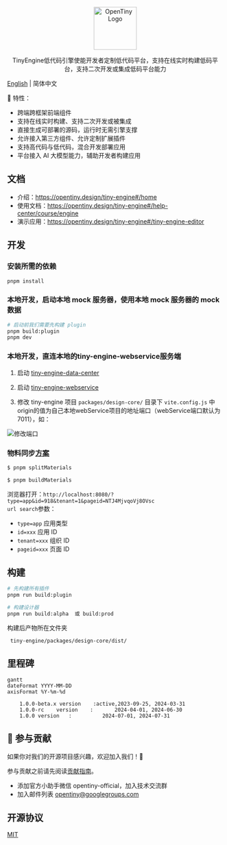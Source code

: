 <p align="center">
  <a href="https://opentiny.design/tiny-engine" target="_blank" rel="noopener noreferrer">
    <img alt="OpenTiny Logo" src="logo.svg" height="100" style="max-width:100%;">
  </a>
</p>

<p align="center">TinyEngine低代码引擎使能开发者定制低代码平台，支持在线实时构建低码平台，支持二次开发或集成低码平台能力</p>

[English](README.md) | 简体中文

🌈 特性：

- 跨端跨框架前端组件
- 支持在线实时构建、支持二次开发或被集成
- 直接生成可部署的源码，运行时无需引擎支撑
- 允许接入第三方组件、允许定制扩展插件
- 支持高代码与低代码，混合开发部署应用
- 平台接入 AI 大模型能力，辅助开发者构建应用

## 文档

- 介绍：https://opentiny.design/tiny-engine#/home
- 使用文档：https://opentiny.design/tiny-engine#/help-center/course/engine
- 演示应用：https://opentiny.design/tiny-engine#/tiny-engine-editor

## 开发

### 安装所需的依赖

```sh
pnpm install
```

### 本地开发，启动本地 mock 服务器，使用本地 mock 服务器的 mock 数据

```sh
# 启动前我们需要先构建 plugin
pnpm build:plugin
pnpm dev
```

### 本地开发，直连本地的tiny-engine-webservice服务端

1. 启动 <a href="https://github.com/opentiny/tiny-engine-data-center/blob/main/README.md" target="_blank">tiny-engine-data-center</a>

2. 启动 <a href="https://github.com/opentiny/tiny-engine-webservice/blob/main/README.md" target="_blank">tiny-engine-webservice</a>

3. 修改 tiny-engine 项目 `packages/design-core/` 目录下 `vite.config.js` 中origin的值为自己本地webService项目的地址端口（webService端口默认为7011），如：

<img alt="修改端口" src="https://res.hc-cdn.com/lowcode-portal/1.1.55/img/docimg/backend_deploy_5.png">


### 物料同步[方案](https://opentiny.design/tiny-engine#/help-center/course/engine/56)

```sh
$ pnpm splitMaterials
```

```sh
$ pnpm buildMaterials
```

浏览器打开：`http://localhost:8080/?type=app&id=918&tenant=1&pageid=NTJ4MjvqoVj8OVsc`  
`url search`参数：

- `type=app` 应用类型
- `id=xxx` 应用 ID
- `tenant=xxx` 组织 ID
- `pageid=xxx` 页面 ID

## 构建

```sh
# 先构建所有插件
pnpm run build:plugin

# 构建设计器
pnpm run build:alpha  或 build:prod

```
构建后产物所在文件夹
```
 tiny-engine/packages/design-core/dist/
```

## 里程碑

```mermaid
gantt
dateFormat YYYY-MM-DD
axisFormat %Y-%m-%d

	1.0.0-beta.x version	:active,2023-09-25, 2024-03-31
	1.0.0-rc	version    :       2024-04-01, 2024-06-30
	1.0.0 version   :          2024-07-01, 2024-07-31

```

## 🤝 参与贡献

如果你对我们的开源项目感兴趣，欢迎加入我们！🎉

参与贡献之前请先阅读[贡献指南](CONTRIBUTING.zh-CN.md)。

- 添加官方小助手微信 opentiny-official，加入技术交流群
- 加入邮件列表 opentiny@googlegroups.com

## 开源协议

[MIT](LICENSE)
